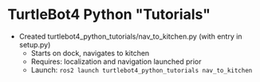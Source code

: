 # TurtleBot4 Python "Tutorials"

- Created turtlebot4_python_tutorials/nav_to_kitchen.py (with entry in setup.py)
  - Starts on dock, navigates to kitchen
  - Requires: localization and navigation launched prior 
  - Launch:  ```ros2 launch turtlebot4_python_tutorials nav_to_kitchen```
